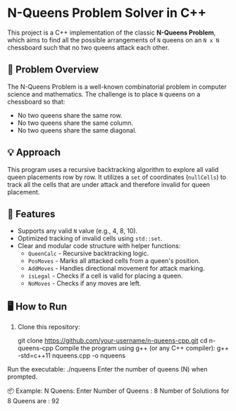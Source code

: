 # N-Queens Problem Solver in C++

This project is a C++ implementation of the classic **N-Queens Problem**, which aims to find all the possible arrangements of `N` queens on an `N x N` chessboard such that no two queens attack each other.

## 🧠 Problem Overview

The N-Queens Problem is a well-known combinatorial problem in computer science and mathematics. The challenge is to place `N` queens on a chessboard so that:

- No two queens share the same row.
- No two queens share the same column.
- No two queens share the same diagonal.

## 💡 Approach

This program uses a recursive backtracking algorithm to explore all valid queen placements row by row. It utilizes a `set` of coordinates (`nullCells`) to track all the cells that are under attack and therefore invalid for queen placement.

## 🔧 Features

- Supports any valid `N` value (e.g., 4, 8, 10).
- Optimized tracking of invalid cells using `std::set`.
- Clear and modular code structure with helper functions:
  - `QueenCalc` - Recursive backtracking logic.
  - `PosMoves` - Marks all attacked cells from a queen's position.
  - `AddMoves` - Handles directional movement for attack marking.
  - `isLegal` - Checks if a cell is valid for placing a queen.
  - `NoMoves` - Checks if any moves are left.

## 🖥️ How to Run

1. Clone this repository:
   
   git clone https://github.com/your-username/n-queens-cpp.git
   cd n-queens-cpp
Compile the program using g++ (or any C++ compiler):
    g++ -std=c++11 nqueens.cpp -o nqueens
   
Run the executable:
./nqueens
Enter the number of queens (N) when prompted.

📦 Example:
N Queens:
Enter Number of Queens :
8
Number of Solutions for 8 Queens are : 92
